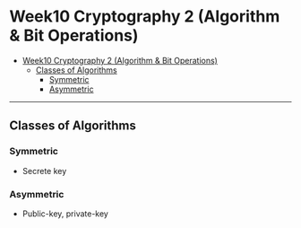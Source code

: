 # Week10 Cryptography 2 (Algorithm & Bit Operations)

- [Week10 Cryptography 2 (Algorithm & Bit Operations)](#week10-cryptography-2-algorithm--bit-operations)
  - [Classes of Algorithms](#classes-of-algorithms)
    - [Symmetric](#symmetric)
    - [Asymmetric](#asymmetric)

---

## Classes of Algorithms

### Symmetric

- Secrete key

### Asymmetric

- Public-key, private-key
